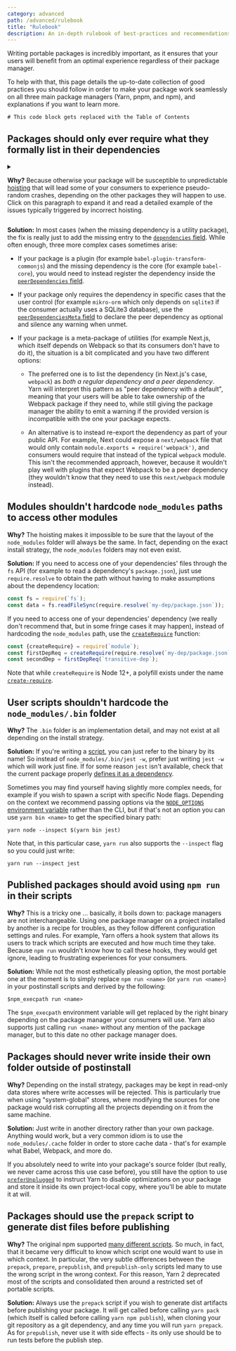 ```yaml
---
category: advanced
path: /advanced/rulebook
title: "Rulebook"
description: An in-depth rulebook of best-practices and recommendations regarding dependencies.
---
```


Writing portable packages is incredibly important, as it ensures that your users will benefit from an optimal experience regardless of their package manager.

To help with that, this page details the up-to-date collection of good practices you should follow in order to make your package work seamlessly on all three main package managers (Yarn, pnpm, and npm), and explanations if you want to learn more.

```toc
# This code block gets replaced with the Table of Contents
```

## Packages should only ever require what they formally list in their dependencies

<details>
<summary>

<b>Why?</b> Because otherwise your package will be susceptible to unpredictable [hoisting](/advanced/lexicon#hoisting) that will lead some of your consumers to experience pseudo-random crashes, depending on the other packages they will happen to use. Click on this paragraph to expand it and read a detailed example of the issues typically triggered by incorrect hoisting.

</summary>

Imagine that Alice uses Babel. Babel depends on an utility package which itself depends on an old version of Lodash. Since the utility package already depends on Lodash, Bob, the Babel maintainer, decided to use Lodash without formally declaring it in Babel itself.

![](/2020-08-28-23-21-52.png)

Because of the hoisting, Lodash will be put at the top, the tree becoming something like this:

![](/2020-08-29-16-38-30.png)

So far, everything is nice: the utility package can still require Lodash, but now Babel can too. Perfect! Now, imagine that Alice also adds Gatsby to the mix, which would change the dependency tree as such:

![](/2020-08-29-16-34-13.png)

Now the hoisting becomes more interesting - since Babel doesn't formally declare the dependency, two different hoisting layouts can happen. The first one is pretty much identical to what we already had before, and under this layout things will be working just fine:

![](/2020-08-29-16-43-25.png)

But a second layout is just as likely! And that's when things become trickier:

![](/2020-08-29-16-46-00.png)

First, let's check that this layout is valid: Gatsby still gets its Lodash 4 dependency, the Babel utility package still gets Lodash 1, and Babel itself still gets the utility package, just like before. But hold on, something else changed! Babel will no longer access Lodash 1! It'll instead retrieve the Lodash 4 copy that Gatsby provided, likely incompatible with whatever Babel originally expected. In the best case the application will crash, in the worst case it'll silently pass and generate incorrect results.

If Babel had instead defined Lodash 1 as its own dependency, the package manager would have been able to encode this constraint and ensure that the requirement would have been met regardless of the hoisting.

</details>

**Solution:** In most cases (when the missing dependency is a utility package), the fix is really just to add the missing entry to the [`dependencies` field](/configuration/manifest#dependencies). While often enough, three more complex cases sometimes arise:

- If your package is a plugin (for example `babel-plugin-transform-commonjs`) and the missing dependency is the core (for example `babel-core`), you would need to instead register the dependency inside the [`peerDependencies` field](/configuration/manifest#peerDependencies).

- If your package only requires the dependency in specific cases that the user control (for example `mikro-orm` which only depends on `sqlite3` if the consumer actually uses a SQLite3 database), use the [`peerDependenciesMeta` field](/configuration/manifest#peerDependenciesMeta.optional) to declare the peer dependency as optional and silence any warning when unmet.

- If your package is a meta-package of utilities (for example Next.js, which itself depends on Webpack so that its consumers don't have to do it), the situation is a bit complicated and you have two different options:

  - The preferred one is to list the dependency (in Next.js's case, `webpack`) as *both a regular dependency and a peer dependency*. Yarn will interpret this pattern as "peer dependency with a default", meaning that your users will be able to take ownership of the Webpack package if they need to, while still giving the package manager the ability to emit a warning if the provided version is incompatible with the one your package expects.

  - An alternative is to instead re-export the dependency as part of your public API. For example, Next could expose a `next/webpack` file that would only contain `module.exports = require('webpack')`, and consumers would require that instead of the typical `webpack` module. This isn't the recommended approach, however, because it wouldn't play well with plugins that expect Webpack to be a peer dependency (they wouldn't know that they need to use this `next/webpack` module instead).

## Modules shouldn't hardcode `node_modules` paths to access other modules

**Why?** The hoisting makes it impossible to be sure that the layout of the `node_modules` folder will always be the same. In fact, depending on the exact install strategy, the `node_modules` folders may not even exist.

**Solution:** If you need to access one of your dependencies' files through the `fs` API (for example to read a dependency's `package.json`), just use `require.resolve` to obtain the path without having to make assumptions about the dependency location:

```ts
const fs = require(`fs`);
const data = fs.readFileSync(require.resolve(`my-dep/package.json`));
```

If you need to access one of your dependencies' dependency (we really don't recommend that, but in some fringe cases it may happen), instead of hardcoding the `node_modules` path, use the [`createRequire`](https://nodejs.org/api/module.html#module_module_createrequire_filename) function:

```ts
const {createRequire} = require(`module`);
const firstDepReq = createRequire(require.resolve(`my-dep/package.json`));
const secondDep = firstDepReq(`transitive-dep`);
```

Note that while `createRequire` is Node 12+, a polyfill exists under the name [`create-require`](https://github.com/nuxt-contrib/create-require).

## User scripts shouldn't hardcode the `node_modules/.bin` folder

**Why?** The `.bin` folder is an implementation detail, and may not exist at all depending on the install strategy.

**Solution:** If you're writing a [script](http://localhost:8000/configuration/manifest#scripts), you can just refer to the binary by its name! So instead of `node_modules/.bin/jest -w`, prefer just writing `jest -w` which will work just fine. If for some reason `jest` isn't available, check that the current package properly [defines it as a dependency](#a-package-should-only-require-what-it-lists-in-its-dependencies).

Sometimes you may find yourself having slightly more complex needs, for example if you wish to spawn a script with specific Node flags. Depending on the context we recommend passing options via the [`NODE_OPTIONS` environment variable](https://nodejs.org/api/cli.html#cli_node_options_options) rather than the CLI, but if that's not an option you can use `yarn bin <name>` to get the specified binary path:

```
yarn node --inspect $(yarn bin jest)
```

Note that, in this particular case, `yarn run` also supports the `--inspect` flag so you could just write:

```
yarn run --inspect jest
```

## Published packages should avoid using `npm run` in their scripts

**Why?** This is a tricky one ... basically, it boils down to: package managers are not interchangeable. Using one package manager on a project installed by another is a recipe for troubles, as they follow different configuration settings and rules. For example, Yarn offers a hook system that allows its users to track which scripts are executed and how much time they take. Because `npm run` wouldn't know how to call these hooks, they would get ignore, leading to frustrating experiences for your consumers.

**Solution:** While not the most esthetically pleasing option, the most portable one at the moment is to simply replace `npm run <name>` (or `yarn run <name>`) in your postinstall scripts and derived by the following:

```
$npm_execpath run <name>
```

The `$npm_execpath` environment variable will get replaced by the right binary depending on the package manager your consumers will use. Yarn also supports just calling `run <name>` without any mention of the package manager, but to this date no other package manager does.

## Packages should never write inside their own folder outside of postinstall

**Why?** Depending on the install strategy, packages may be kept in read-only data stores where write accesses will be rejected. This is particularly true when using "system-global" stores, where modifying the sources for one package would risk corrupting all the projects depending on it from the same machine.

**Solution:** Just write in another directory rather than your own package. Anything would work, but a very common idiom is to use the `node_modules/.cache` folder in order to store cache data - that's for example what Babel, Webpack, and more do.

If you absolutely need to write into your package's source folder (but really, we never came across this use case before), you still have the option to use [`preferUnplugged`](/configuration/manifest#preferUnplugged) to instruct Yarn to disable optimizations on your package and store it inside its own project-local copy, where you'll be able to mutate it at will.

## Packages should use the `prepack` script to generate dist files before publishing

**Why?** The original npm supported [many different scripts](https://docs.npmjs.com/misc/scripts). So much, in fact, that it became very difficult to know which script one would want to use in which context. In particular, the very subtle differences between the `prepack`, `prepare`, `prepublish`, and `prepublish-only` scripts led many to use the wrong script in the wrong context. For this reason, Yarn 2 deprecated most of the scripts and consolidated then around a restricted set of portable scripts.

**Solution:** Always use the `prepack` script if you wish to generate dist artifacts before publishing your package. It will get called before calling `yarn pack` (which itself is called before calling `yarn npm publish`), when cloning your git repository as a git dependency, and any time you will run `yarn prepack`. As for `prepublish`, never use it with side effects - its only use should be to run tests before the publish step.

